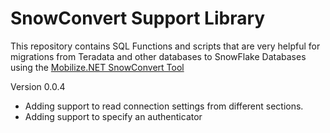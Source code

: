 ﻿# SnowConvert Support Library
 
 This repository contains SQL Functions and scripts that are very helpful for migrations 
 from Teradata and other databases to SnowFlake Databases 
 using the [Mobilize.NET SnowConvert Tool](https://www.mobilize.net/products/database-migrations/snowconvert)

 
Version 0.0.4

* Adding support to read connection settings from different sections.
* Adding support to specify an authenticator